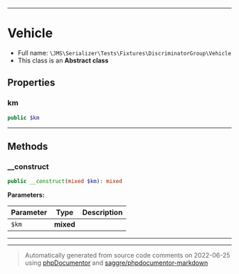 ***

# Vehicle





* Full name: `\JMS\Serializer\Tests\Fixtures\DiscriminatorGroup\Vehicle`
* This class is an **Abstract class**



## Properties


### km



```php
public $km
```






***

## Methods


### __construct



```php
public __construct(mixed $km): mixed
```








**Parameters:**

| Parameter | Type | Description |
|-----------|------|-------------|
| `$km` | **mixed** |  |




***


***
> Automatically generated from source code comments on 2022-06-25 using [phpDocumentor](http://www.phpdoc.org/) and [saggre/phpdocumentor-markdown](https://github.com/Saggre/phpDocumentor-markdown)
